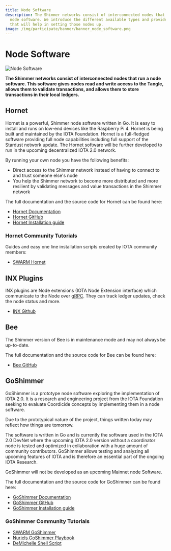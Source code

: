 ```yaml
---
title: Node Software
description: The Shimmer networks consist of interconnected nodes that run the same
  node software. We introduce the different available types and provide guides
  that will help in setting those nodes up.
image: /img/participate/banner/banner_node_software.png
---
```


# Node Software

![Node Software](/img/participate/banner/banner_node_software.png)

**The Shimmer networks consist of interconnected nodes that run a node software. This software gives nodes read and write access to the Tangle, allows them to validate transactions, and allows them to store transactions in their local ledgers.**

## Hornet

Hornet is a powerful, Shimmer node software written in Go. It is easy to install and runs on low-end devices like the Raspberry Pi 4. Hornet is being built and maintained by the IOTA Foundation. Hornet is a full-fledged software providing full node capabilities including full support of the Stardust network update. The Hornet software will be further developed to run in the upcoming decentralized IOTA 2.0 network.

By running your own node you have the following benefits:

- Direct access to the Shimmer network instead of having to connect to and trust someone else's node
- You help the Shimmer network to become more distributed and more resilient by validating messages and value transactions in the Shimmer network

The full documentation and the source code for Hornet can be found here:

- [Hornet Documentation](/hornet/develop/welcome)
- [Hornet GitHub](https://github.com/gohornet/hornet)
- [Hornet Installation guide](/hornet/develop/how_tos/using_docker)

### Hornet Community Tutorials

Guides and easy one line installation scripts created by IOTA community members:

- [SWARM Hornet](https://github.com/tanglebay/swarm-releases)

## INX Plugins

INX plugins are Node extensions (IOTA Node Extension interface) which communicate to the Node over [gRPC](https://grpc.io). They can track ledger updates, check the node status and more.

- [INX Github](https://github.com/iotaledger/inx)

## Bee

The Shimmer version of Bee is in maintenance mode and may not always be up-to-date.

The full documentation and the source code for Bee can be found here:

- [Bee GitHub](https://github.com/iotaledger/bee)

## GoShimmer

GoShimmer is a prototype node software exploring the implementation of IOTA 2.0. It is a research and engineering project from the IOTA Foundation seeking to evaluate Coordicide concepts by implementing them in a node software.

Due to the prototypical nature of the project, things written today may reflect how things are tomorrow.

The software is written in Go and is currently the software used in the IOTA 2.0 DevNet where the upcoming IOTA 2.0 version without a coordinator node is tested and optimized in collaboration with a huge amount of community contributors. GoShimmer allows testing and analyzing all upcoming features of IOTA and is therefore an essential part of the ongoing IOTA Research.

GoShimmer will not be developed as an upcoming Mainnet node Software.

The full documentation and the source code for GoShimmer can be found here:

- [GoShimmer Documentation](/goshimmer/welcome)
- [GoShimmer GitHub](https://github.com/iotaledger/goshimmer)
- [GoShimmer Installation guide](/goshimmer/tutorials/setup)

### GoShimmer Community Tutorials

- [SWARM GoShimmer](https://github.com/tanglebay/swarm)
- [Nuriels GoShimmer Playbook](https://github.com/nuriel77/goshimmer-playbook)
- [DeMichelle Shell Script](https://github.com/demichele/install-goshimmer)
